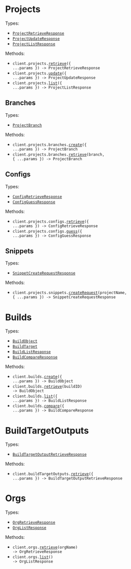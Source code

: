# Projects

Types:

- <code><a href="./src/resources/projects/projects.ts">ProjectRetrieveResponse</a></code>
- <code><a href="./src/resources/projects/projects.ts">ProjectUpdateResponse</a></code>
- <code><a href="./src/resources/projects/projects.ts">ProjectListResponse</a></code>

Methods:

- <code title="get /v0/projects/{project}">client.projects.<a href="./src/resources/projects/projects.ts">retrieve</a>({ ...params }) -> ProjectRetrieveResponse</code>
- <code title="patch /v0/projects/{project}">client.projects.<a href="./src/resources/projects/projects.ts">update</a>({ ...params }) -> ProjectUpdateResponse</code>
- <code title="get /v0/projects">client.projects.<a href="./src/resources/projects/projects.ts">list</a>({ ...params }) -> ProjectListResponse</code>

## Branches

Types:

- <code><a href="./src/resources/projects/branches.ts">ProjectBranch</a></code>

Methods:

- <code title="post /v0/projects/{project}/branches">client.projects.branches.<a href="./src/resources/projects/branches.ts">create</a>({ ...params }) -> ProjectBranch</code>
- <code title="get /v0/projects/{project}/branches/{branch}">client.projects.branches.<a href="./src/resources/projects/branches.ts">retrieve</a>(branch, { ...params }) -> ProjectBranch</code>

## Configs

Types:

- <code><a href="./src/resources/projects/configs.ts">ConfigRetrieveResponse</a></code>
- <code><a href="./src/resources/projects/configs.ts">ConfigGuessResponse</a></code>

Methods:

- <code title="get /v0/projects/{project}/configs">client.projects.configs.<a href="./src/resources/projects/configs.ts">retrieve</a>({ ...params }) -> ConfigRetrieveResponse</code>
- <code title="post /v0/projects/{project}/configs/guess">client.projects.configs.<a href="./src/resources/projects/configs.ts">guess</a>({ ...params }) -> ConfigGuessResponse</code>

## Snippets

Types:

- <code><a href="./src/resources/projects/snippets.ts">SnippetCreateRequestResponse</a></code>

Methods:

- <code title="post /v0/projects/{projectName}/snippets/request">client.projects.snippets.<a href="./src/resources/projects/snippets.ts">createRequest</a>(projectName, { ...params }) -> SnippetCreateRequestResponse</code>

# Builds

Types:

- <code><a href="./src/resources/builds.ts">BuildObject</a></code>
- <code><a href="./src/resources/builds.ts">BuildTarget</a></code>
- <code><a href="./src/resources/builds.ts">BuildListResponse</a></code>
- <code><a href="./src/resources/builds.ts">BuildCompareResponse</a></code>

Methods:

- <code title="post /v0/builds">client.builds.<a href="./src/resources/builds.ts">create</a>({ ...params }) -> BuildObject</code>
- <code title="get /v0/builds/{buildId}">client.builds.<a href="./src/resources/builds.ts">retrieve</a>(buildID) -> BuildObject</code>
- <code title="get /v0/builds">client.builds.<a href="./src/resources/builds.ts">list</a>({ ...params }) -> BuildListResponse</code>
- <code title="post /v0/builds/compare">client.builds.<a href="./src/resources/builds.ts">compare</a>({ ...params }) -> BuildCompareResponse</code>

# BuildTargetOutputs

Types:

- <code><a href="./src/resources/build-target-outputs.ts">BuildTargetOutputRetrieveResponse</a></code>

Methods:

- <code title="get /v0/build_target_outputs">client.buildTargetOutputs.<a href="./src/resources/build-target-outputs.ts">retrieve</a>({ ...params }) -> BuildTargetOutputRetrieveResponse</code>

# Orgs

Types:

- <code><a href="./src/resources/orgs.ts">OrgRetrieveResponse</a></code>
- <code><a href="./src/resources/orgs.ts">OrgListResponse</a></code>

Methods:

- <code title="get /v0/orgs/{orgName}">client.orgs.<a href="./src/resources/orgs.ts">retrieve</a>(orgName) -> OrgRetrieveResponse</code>
- <code title="get /v0/orgs">client.orgs.<a href="./src/resources/orgs.ts">list</a>() -> OrgListResponse</code>
